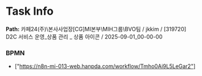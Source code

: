 # Task Info

**Path:** 카페24(주)\본사사업장\[CG]MI본부\MIH그룹\BVO팀 / jkkim / [319720] D2C 서비스 운영_상품 관리 _ 상품 아이콘 / 2025-09-01_00-00-00

### BPMN
- ["https://n8n-mi-013-web.hanpda.com/workflow/Tmho0Ai9L5LeGar2"]


